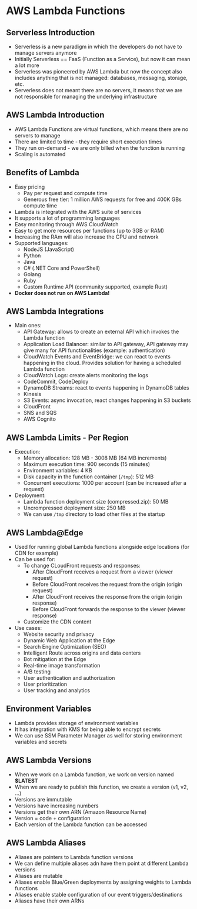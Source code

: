 # AWS Lambda Functions

## Serverless Introduction

- Serverless is a new paradigm in which the developers do not have to manage servers anymore
- Initially Serverless == FaaS (Function as a Service), but now it can mean a lot more
- Serverless was pioneered by AWS Lambda but now the concept also includes anything that is not managed: databases, messaging, storage, etc.
- Serverless does not meant there are no servers, it means that we are not responsible for managing the underlying infrastructure

## AWS Lambda Introduction

- AWS Lambda Functions are virtual functions, which means there are no servers to manage
- There are limited to time - they require short execution times
- They run on-demand - we are only billed when the function is running
- Scaling is automated

## Benefits of Lambda

- Easy pricing
    - Pay per request and compute time
    - Generous free tier: 1 million AWS requests for free and 400K GBs compute time
- Lambda is integrated with the AWS suite of services
- It supports a lot of programming languages
- Easy monitoring through AWS CloudWatch
- Easy to get more resources per functions (up to 3GB or RAM)
- Increasing the RAm will also increase the CPU and network
- Supported languages:
    - NodeJS (JavaScript)
    - Python
    - Java
    - C# (.NET Core and PowerShell)
    - Golang
    - Ruby
    - Custom Runtime API (community supported, example Rust)
- **Docker does not run on AWS Lambda!**

## AWS Lambda Integrations

- Main ones:
    - API Gateway: allows to create an external API which invokes the Lambda function
    - Application Load Balancer: similar to API gateway, API gateway may give many for API functionalities (example: authentication)
    - CloudWatch Events and EventBridge: we can react to events happening in the cloud. Provides solution for having a scheduled Lambda function
    - CloudWatch Logs: create alerts monitoring the logs
    - CodeCommit, CodeDeploy
    - DynamoDB Streams: react to events happening in DynamoDB tables
    - Kinesis
    - S3 Events: async invocation, react changes happening in S3 buckets
    - CloudFront
    - SNS and SQS
    - AWS Cognito

## AWS Lambda Limits - Per Region

- Execution:
    - Memory allocation: 128 MB - 3008 MB (64 MB increments)
    - Maximum execution time: 900 seconds (15 minutes)
    - Environment variables: 4 KB
    - Disk capacity in the function container (`/tmp`): 512 MB
    - Concurrent executions: 1000 per account (can be increased after a request)
- Deployment:
    - Lambda function deployment size (compressed.zip): 50 MB
    - Uncrompressed deployment size: 250 MB
    - We can use `/tmp` directory to load other files at the startup

## AWS Lambda@Edge

- Used for running global Lambda functions alongside edge locations (for CDN for example)
- Can be used for:
    - To change CLoudFront requests and responses:
        - After CloudFront receives a request from a  viewer (viewer request)
        - Before CloudFront receives the request from the origin (origin request)
        - After CloudFront receives the response from the origin (origin response)
        - Before CloudFront forwards the response to the viewer (viewer response)
    - Customize the CDN content
- Use cases:
    - Website security and privacy
    - Dynamic Web Application at the Edge
    - Search Engine Optimization (SEO)
    - Intelligent Route across origins and data centers
    - Bot mitigation at the Edge
    - Real-time image transformation
    - A/B testing
    - User authentication and authorization
    - User prioritization
    - User tracking and analytics

## Environment Variables

- Lambda provides storage of environment variables
- It has integration with KMS for being able to encrypt secrets
- We can use SSM Parameter Manager as well for storing environment variables and secrets

## AWS Lambda Versions

- When we work on a Lambda function, we work on version named **$LATEST**
- When we are ready to publish this function, we create a version (v1, v2, ...)
- Versions are immutable
- Versions have increasing numbers
- Versions get their own ARN (Amazon Resource Name)
- Version = code + configuration
- Each version of the Lambda function can be accessed

## AWS Lambda Aliases

- Aliases are pointers to Lambda function versions
- We can define multiple aliases adn have them point at different Lambda versions
- Aliases are mutable
- Aliases enable Blue/Green deployments by assigning weights to Lambda functions
- Aliases enable stable configuration of our event triggers/destinations
- Aliases have their own ARNs
